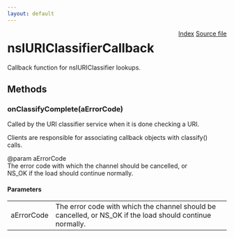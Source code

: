 ```yaml
---
layout: default
---
```

<div class='links' style='float:right'><a href="../index.html">Index</a>
<a href="http://dxr.mozilla.org/mozilla-central/source/netwerk/base/public/nsIURIClassifier.idl">Source file</a>
</div>

# nsIURIClassifierCallback #
  
Callback function for nsIURIClassifier lookups.  
  

## Methods ##

### onClassifyComplete(aErrorCode) ###
  
Called by the URI classifier service when it is done checking a URI.  
  
Clients are responsible for associating callback objects with classify()  
calls.  
  
@param aErrorCode  
       The error code with which the channel should be cancelled, or  
       NS_OK if the load should continue normally.  
  

#### Parameters ####

<table>

<tr>
<td>aErrorCode</td>
<td>       The error code with which the channel should be cancelled, or  
       NS_OK if the load should continue normally.  
</td>
</tr>

</table>
